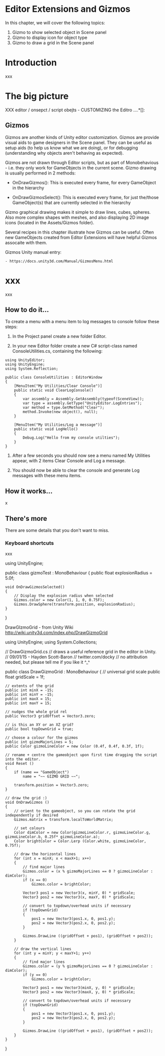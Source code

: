 
# Editor Extensions and Gizmos

In this chapter, we will cover the following topics:

1. Gizmo to show selected object in Scene panel
1. Gizmo to display icon for object type
1. Gizmo to draw a grid in the Scene panel


<!-- *********** intro *********** -->
# Introduction

xxx

# The big picture

XXX editor / onsepct / script obejts - CUSTOMIZING the Editro ....*[]:



## Gizmos

Gizmos are another kinds of Unity editor customization. Gizmos are provide visual aids to game designers in the Scene panel. They can be useful as setup aids (to help us know what we are doing), or for debugging (understanding why objects aren't behaving as expected).

Gizmos are not drawn through Editor scripts, but as part of Monobehavious - i.e. they only work for GameObjects in the current scene. Gizmo drawing is usually performed in 2 methods:

- OnDrawGizmos(): This is executed every frame, for every GameObject in the hierarchy

- OnDrawGizmosSelect(): This is executed every frame, for just the/those GameObject(s) that are currently selected in the hierarchy

Gizmo graphical drawing makes it simple to draw lines, cubes, spheres. Also more complex shapes with meshes, and also displaying 2D image icons (located in the Assets/Gizmos folder).

Several recipes in this chapter illustrate how Gizmos can be useful. Often new GameObjects created from Editor Extensions will have helpful Gizmos assocaite with them.





Gizmos Unity manual entry:

    - https://docs.unity3d.com/Manual/GizmosMenu.html


<!-- ******************************* -->
<!-- ******************************* -->
<!-- ******** new recipe ********** -->
<!-- ******************************* -->
<!-- ******************************* -->

# xxx

xxx



<!-- *********************** xx ************************* -->

## How to do it...

To create a menu with a menu item to log messages to console follow these steps:

1. In the Project panel create a new folder Editor.

1. In your new Editor folder create a new C# script-class named ConsoleUtilities.cs, containing the following:

```chsarp
using UnityEditor;
using UnityEngine;
using System.Reflection;

public class ConsoleUtilities : EditorWindow
{
    [MenuItem("My Utilities/Clear Console")]
    public static void ClearLogConsole()
    {
        var assembly = Assembly.GetAssembly(typeof(SceneView));
        var type = assembly.GetType("UnityEditor.LogEntries");
        var method = type.GetMethod("Clear");
        method.Invoke(new object(), null);
    }

    [MenuItem("My Utilities/Log a message")]
    public static void LogHello()
    {
        Debug.Log("Hello from my console utilties");
    }
}
```

1. After a few seconds you should now see a menu named My Utilities appear, with 2 items Clear Console and Log a message.

1. You should now be able to clear the console and generate Log messages with these menu items.


<!-- *********************** HOW it works ************************* -->

## How it works...

x

<!-- *********************** there's more ************************* -->

## There's more

There are some details that you don't want to miss.

### Keyboard shortcuts

xxx



using UnityEngine;

public class gizmoTest : MonoBehaviour
{
    public float explosionRadius = 5.0f;

    void OnDrawGizmosSelected()
    {
        // Display the explosion radius when selected
        Gizmos.color = new Color(1, 1, 0, 0.75F);
        Gizmos.DrawSphere(transform.position, explosionRadius);
    }
}




DrawGIzmoGrid - from Unity Wiki
http://wiki.unity3d.com/index.php/DrawGizmoGrid

using UnityEngine;
using System.Collections;
 
// DrawGizmoGrid.cs
// draws a useful reference grid in the editor in Unity. 
// 09/01/15 - Hayden Scott-Baron
// twitter.com/docky 
// no attribution needed, but please tell me if you like it ^_^
 
public class DrawGizmoGrid : MonoBehaviour
{
	// universal grid scale
	public float gridScale = 1f; 
 
	// extents of the grid
	public int minX = -15; 
	public int minY = -15; 
	public int maxX = 15; 
	public int maxY = 15; 
 
	// nudges the whole grid rel
	public Vector3 gridOffset = Vector3.zero; 
 
	// is this an XY or an XZ grid?
	public bool topDownGrid = true; 
 
	// choose a colour for the gizmos
	public int gizmoMajorLines = 5; 
	public Color gizmoLineColor = new Color (0.4f, 0.4f, 0.3f, 1f);  
 
	// rename + centre the gameobject upon first time dragging the script into the editor. 
	void Reset ()
	{
		if (name == "GameObject")
			name = "~~ GIZMO GRID ~~"; 
 
		transform.position = Vector3.zero; 
	}
 
	// draw the grid :) 
	void OnDrawGizmos ()
	{
		// orient to the gameobject, so you can rotate the grid independently if desired
		Gizmos.matrix = transform.localToWorldMatrix;
 
		// set colours
		Color dimColor = new Color(gizmoLineColor.r, gizmoLineColor.g, gizmoLineColor.b, 0.25f* gizmoLineColor.a); 
		Color brightColor = Color.Lerp (Color.white, gizmoLineColor, 0.75f); 
 
		// draw the horizontal lines
		for (int x = minX; x < maxX+1; x++)
		{
			// find major lines
			Gizmos.color = (x % gizmoMajorLines == 0 ? gizmoLineColor : dimColor); 
			if (x == 0)
				Gizmos.color = brightColor;
 
			Vector3 pos1 = new Vector3(x, minY, 0) * gridScale;  
			Vector3 pos2 = new Vector3(x, maxY, 0) * gridScale;  
 
			// convert to topdown/overhead units if necessary
			if (topDownGrid)
			{
				pos1 = new Vector3(pos1.x, 0, pos1.y); 
				pos2 = new Vector3(pos2.x, 0, pos2.y); 
			}
 
			Gizmos.DrawLine ((gridOffset + pos1), (gridOffset + pos2)); 
		}
 
		// draw the vertical lines
		for (int y = minY; y < maxY+1; y++)
		{
			// find major lines
			Gizmos.color = (y % gizmoMajorLines == 0 ? gizmoLineColor : dimColor); 
			if (y == 0)
				Gizmos.color = brightColor;
 
			Vector3 pos1 = new Vector3(minX, y, 0) * gridScale;  
			Vector3 pos2 = new Vector3(maxX, y, 0) * gridScale;  
 
			// convert to topdown/overhead units if necessary
			if (topDownGrid)
			{
				pos1 = new Vector3(pos1.x, 0, pos1.y); 
				pos2 = new Vector3(pos2.x, 0, pos2.y); 
			}
 
			Gizmos.DrawLine ((gridOffset + pos1), (gridOffset + pos2)); 
		}
	}
}

